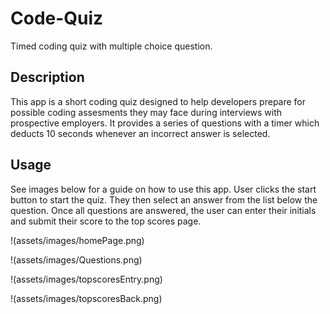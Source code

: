 # Code-Quiz
Timed coding quiz with multiple choice question.

## Description
This app is a short coding quiz designed to help developers prepare for possible coding assesments they may face during interviews with prospective employers. 
It provides a series of questions with a timer which deducts 10 seconds whenever an incorrect answer is selected. 

## Usage

See images below for a guide on how to use this app. User clicks the start button to start the quiz. They then select an answer from the list below the question. Once all questions are answered, the user can enter their initials and submit their score to the top scores page. 

!(assets/images/homePage.png)

!(assets/images/Questions.png)

!(assets/images/topscoresEntry.png)

!(assets/images/topscoresBack.png)
